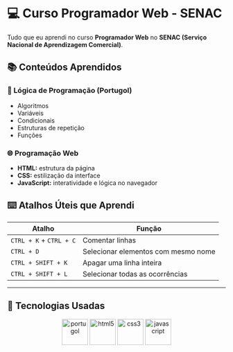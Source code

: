# 💻 Curso Programador Web - SENAC

Tudo que eu aprendi no curso **Programador Web** no **SENAC (Serviço Nacional de Aprendizagem Comercial)**.

## 📚 Conteúdos Aprendidos

### 🧠 Lógica de Programação (Portugol)

- Algoritmos
- Variáveis
- Condicionais
- Estruturas de repetição
- Funções

### 🌐 Programação Web

- **HTML:** estrutura da página  
- **CSS:** estilização da interface  
- **JavaScript:** interatividade e lógica no navegador

## ⌨️ Atalhos Úteis que Aprendi

| Atalho                   | Função                                |
|--------------------------|----------------------------------------|
| `CTRL + K` + `CTRL + C`  | Comentar linhas                       |
| `CTRL + D`               | Selecionar elementos com mesmo nome   |
| `CTRL + SHIFT + K`       | Apagar uma linha inteira              |
| `CTRL + SHIFT + L`       | Selecionar todas as ocorrências       |

---

## 🚀 Tecnologias Usadas

<p align="center">
  <img src="https://raw.githubusercontent.com/henriquepalmeida/imagens-readme/main/portugol-logo.png" alt="portugol" width="60" height="60"/>
  <img src="https://cdn.jsdelivr.net/gh/devicons/devicon/icons/html5/html5-original.svg" alt="html5" width="60" height="60"/>
  <img src="https://cdn.jsdelivr.net/gh/devicons/devicon/icons/css3/css3-original.svg" alt="css3" width="60" height="60"/>
  <img src="https://cdn.jsdelivr.net/gh/devicons/devicon/icons/javascript/javascript-original.svg" alt="javascript" width="60" height="60"/>
</p>
